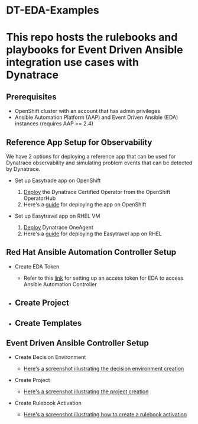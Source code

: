 # DT-EDA-Examples

# This repo hosts the rulebooks and playbooks for Event Driven Ansible integration use cases with Dynatrace

## Prerequisites

- OpenShift cluster with an account that has admin privileges
- Ansible Automation Platform (AAP) and Event Driven Ansible (EDA) instances (requires AAP >= 2.4)

## Reference App Setup for Observability

We have 2 options for deploying a reference app that can be used for Dynatrace observability and simulating problem events that can be detected by Dynatrace.

- Set up Easytrade app on OpenShift
  1. [Deploy](https://docs.dynatrace.com/docs/shortlink/installation-openshift-operatorhub#installation) the Dynatrace Certified Operator from the OpenShift OperatorHub
  2. Here's a [guide](https://github.com/gvenkatx/easytrade?tab=readme-ov-file#red-hat-openshift-instructions) for deploying the app on OpenShift

- Set up Easytravel app on RHEL VM
  1. [Deploy](https://docs.dynatrace.com/docs/shortlink/oneagent-linux-install) Dynatrace OneAgent 
  2. Here's a [guide](https://community.dynatrace.com/t5/Start-with-Dynatrace/easyTravel-Documentation-and-Download/m-p/181271) for deploying the Easytravel app on RHEL 

## Red Hat Ansible Automation Controller Setup


- Create EDA Token
  - Refer to this [link](https://docs.redhat.com/en/documentation/red_hat_ansible_automation_platform/2.4/html/event-driven_ansible_controller_user_guide/eda-set-up-token#eda-set-up-token) for setting up an access token for EDA to access Ansible Automation Controller

- Create Project
  - 

- Create Templates
  - 

## Event Driven Ansible Controller Setup

- Create Decision Environment
  - [Here's a screenshot illustrating the decision environment creation](images/eda_decison_env_creation.png)

- Create Project
  -  [Here's a screenshot illustrating the project creation](images/eda_project_creation.png)

- Create Rulebook Activation
  -  [Here's a screenshot illustrating how to create a rulebook activation](images/eda_rulebook_activation.png)
